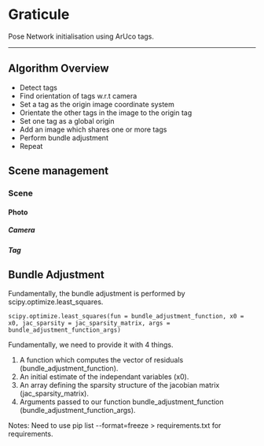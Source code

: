 # Graticule
Pose Network initialisation using ArUco tags.


***
## Algorithm Overview
* Detect tags
* Find orientation of tags w.r.t camera
* Set a tag as the origin image coordinate system
* Orientate the other tags in the image to the origin tag
* Set one tag as a global origin 
* Add an image which shares one or more tags
* Perform bundle adjustment
* Repeat


## Scene management

### Scene

#### Photo

##### Camera

##### Tag


## Bundle Adjustment

Fundamentally, the bundle adjustment is performed by scipy.optimize.least_squares.

`scipy.optimize.least_squares(fun = bundle_adjustment_function, x0 = x0, jac_sparsity = jac_sparsity_matrix, args = bundle_adjustment_function_args)`

Fundamentally, we need to provide it with 4 things.

1. A function which computes the vector of residuals (bundle_adjustment_function).
2. An initial estimate of the independant variables (x0).
3. An array defining the sparsity structure of the jacobian matrix (jac_sparsity_matrix). 
4. Arguments passed to our function bundle_adjustment_function (bundle_adjustment_function_args).


Notes: Need to use pip list --format=freeze > requirements.txt for requirements.
